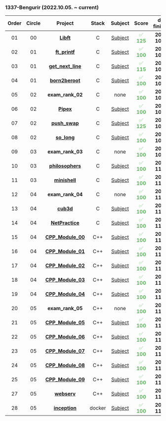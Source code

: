 ### 1337-Bengurir (2022.10.05. ~ current)


 |Order|Circle|Project|Stack|Subject|Score|date finished| Level |
 |:---:|:---:|:---:|:---:|:---:|:---:| :---:| :---:|
 |01|00|[**Libft**](https://github.com/ve-no/libft/)|C|[Subject](https://github.com/ve-no/1337_cursus/blob/main/CIRCLE_0/en.sub.libft.pdf)| <font color="#5cb85c">✅ **125** | **2022-10-24** | **1.05**
 |02|01|[**ft_printf**](https://github.com/ve-no/ft_printf/)|C|[Subject](https://github.com/ve-no/1337_cursus/blob/main/CIRCLE_1/en.sub.ft_printf.pdf)| <font color="#5cb85c">✅ **100** | **2022-10-24** | **1.05**
|03|01|[**get_next_line**](https:///github.com/ve-no/get_next_line/)|C|[Subject](https://github.com/ve-no/1337_cursus/blob/main/CIRCLE_1/en.sub.get_next_line.pdf)| <font color="#5cb85c">✅ **115** | **2022-10-25** | **1.05**
|04|01|[**born2beroot**](https://github.com/ve-no/born2beroot/)|C|[Subject](https://github.com/ve-no/1337_cursus/blob/main/CIRCLE_1/en.sub.born2beroot.pdf)| <font color="#5cb85c">✅ **100** | **2022-10-26** | **1.05**
|05|02|**exam_rank_02** |C|none | <font color="#5cb85c">✅ **100** | **2022-10-27** | **1.05**
|06|02|[**Pipex**](https://github.com/ve-no/pipex/)|C|[Subject](https://github.com/ve-no/1337_cursus/blob/main/CIRCLE_2/en.sub.pipex.pdf)| <font color="#5cb85c">✅ **100** | **2022-10-28** | **1.05**
|07|02|[**push_swap**](https://github.com/ve-no/push_swap/)|C|[Subject](https://github.com/ve-no/1337_cursus/blob/main/CIRCLE_2/en.sub.push_swap.pdf)| <font color="#5cb85c">✅ **125** | **2022-10-29** | **1.05**
|08|02|[**so_long**](https://github.com/ve-no/so_long/)|C|[Subject](https://github.com/ve-no/1337_cursus/blob/main/CIRCLE_2/en.sub.so_long.pdf)| <font color="#5cb85c">✅ **100** | **2022-10-30** | **1.05**
|09|03|**exam_rank_03** |C|none | <font color="#5cb85c">✅ **100** | **2022-10-31** | **1.05**
|10|03|[**philosophers**](https://github.com/ve-no/philosophers/)|C|[Subject](https://github.com/ve-no/1337_cursus/blob/main/CIRCLE_3/en.sub.philosophers.pdf)| <font color="#5cb85c">✅ **100** | **2022-11-01** | **1.05**
|11|03|[**minishell**](https://github.com/ve-no/minishell/)|C|[Subject](https://gtihub.com/ve-no/1337_cursus/blob/main/CIRCLE_3/en.sub.minishell.pdf)| <font color="#5cb85c">✅ **100** | **2022-11-02** | **1.05**
|12|04|**exam_rank_04** |C|none | <font color="#5cb85c">✅ **100** | **2022-11-03** | **1.05**
|13|04|[**cub3d**](https://github.com/ve-no/cub3d/)|C|[Subject](https://github.com/veno/1337_cursus/blob/main/CIRCLE_4/en.sub.cub3d.pdf)| <font color="#5cb85c">✅ **100** | **2022-11-04** | **1.05**
|14|04|[**NetPractice**](https::/github.com/ve-no/NetPractice/)|C|[Subject](https://github.com/ve-no/1337_cursus/blob/main/CIRCLE_4/en.sub.NetPractice.pdf)| <font color="#5cb85c">✅ **100** | **2022-11-05** | **1.05**
|15|04|[**CPP_Module_00**](https::/github.com/ve-no/CPP_MODULES/MODULE_0/)|C++|[Subject](https::/github.com/ve-no/1337_cursus/blob/main/CIRCLE_4/en.sub.CPP_Module_00.pdf)| <font color="#5cb85c">✅ **100** | **2022-11-06** | **1.05**
|16|04|[**CPP_Module_01**](https::/github.com/ve-no/CPP_MODULES/MODULE_1/)|C++|[Subject](https::/github.com/ve-no/1337_cursus/blob/main/CIRCLE_4/en.sub.CPP_Module_01.pdf)| <font color="#5cb85c">✅ **100** | **2022-11-07** | **1.05**
|17|04|[**CPP_Module_02**](https::/github.com/ve-no/CPP_MODULES/MODULE_2/)|C++|[Subject](https::/github.com/ve-no/1337_cursus/blob/main/CIRCLE_4/en.sub.CPP_Module_02.pdf)| <font color="#5cb85c">✅ **100** | **2022-11-08** | **1.05**
|18|04|[**CPP_Module_03**](https::/github.com/ve-no/CPP_MODULES/MODULE_3/)|C++|[Subject](https::/github.com/ve-no/1337_cursus/blob/main/CIRCLE_4/en.sub.CPP_Module_03.pdf)| <font color="#5cb85c">✅ **100** | **2022-11-09** | **1.05**
|19|04|[**CPP_Module_04**](https::/github.com/ve-no/CPP_MODULES/MODULE_4/)|C++|[Subject](https::/github.com/ve-no/1337_cursus/blob/main/CIRCLE_4/en.sub.CPP_Module_04.pdf)| <font color="#5cb85c">✅ **100** | **2022-11-10** | **1.05**
|20|05|**exam_rank_05** |C++|none | <font color="#5cb85c">✅ **100** | **2022-11-11** | **1.05**
|21|05|[**CPP_Module_05**](https::/github.com/ve-no/CPP_MODULES/MODULE_5/)|C++|[Subject](https::/github.com/ve-no/1337_cursus/blob/main/CIRCLE_5/en.sub.CPP_Module_05.pdf)| <font color="#5cb85c">✅ **100** | **2022-11-12** | **1.05**
|22|05|[**CPP_Module_06**](https::/github.com/ve-no/CPP_MODULES/MODULE_6/)|C++|[Subject](https::/github.com/ve-no/1337_cursus/blob/main/CIRCLE_5/en.sub.CPP_Module_06.pdf)| <font color="#5cb85c">✅ **100** | **2022-11-13** | **1.05**
|23|05|[**CPP_Module_07**](https::/github.com/ve-no/CPP_MODULES/MODULE_7/)|C++|[Subject](https::/github.com/ve-no/1337_cursus/blob/main/CIRCLE_5/en.sub.CPP_Module_07.pdf)| <font color="#5cb85c">✅ **100** | **2022-11-14** | **1.05**
|24|05|[**CPP_Module_08**](https::/github.com/ve-no/CPP_MODULES/MODULE_8/)|C++|[Subject](https::/github.com/ve-no/1337_cursus/blob/main/CIRCLE_5/en.sub.CPP_Module_08.pdf)| <font color="#5cb85c">✅ **100** | **2022-11-15** | **1.05**
|25|05|[**CPP_Module_09**](https::/github.com/ve-no/CPP_MODULES/MODULE_9/)|C++|[Subject](https::/github.com/ve-no/1337_cursus/blob/main/CIRCLE_5/en.sub.CPP_Module_09.pdf)| <font color="#5cb85c">✅ **100** | **2022-11-16** | **1.05**
|27|05|[**webserv**](https://github.com/ve-no/webserv/)|C++|[Subject](https://github.com/ve-no/1337_cursus/blob/main/CIRCLE_5/en.sub.webserv.pdf)| <font color="#5cb85c">✅ **100** | **2022-11-17** | **1.05**
|28|05|[**inception**](https://github.com/ve-no/inception/)|docker|[Subject](https://github.com/ve-no/1337_cursus/blob/main/CIRCLE_5/en.sub.inception.pdf)| <font color="#5cb85c">✅ **100** | **2022-11-18** | **1.05**

